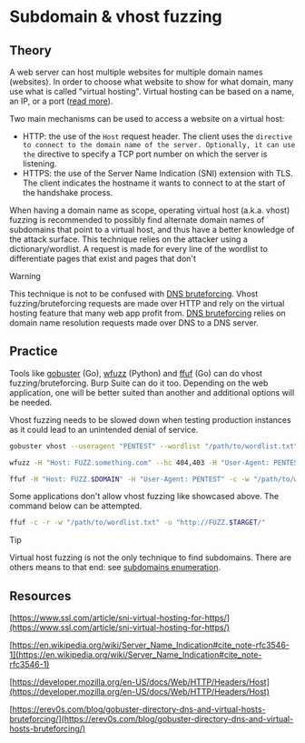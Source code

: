 # Subdomain & vhost fuzzing

## Theory

A web server can host multiple websites for multiple domain names (websites). In order to choose what website to show for what domain, many use what is called "virtual hosting". Virtual hosting can be based on a name, an IP, or a port ([read more](https://en.wikipedia.org/wiki/Virtual_hosting#Name-based)). 

Two main mechanisms can be used to access a website on a virtual host:

* HTTP: the use of the `Host` request header. The client uses the `` directive to connect to the domain name of the server. Optionally, it can use the `` directive to specify a TCP port number on which the server is listening.
* HTTPS: the use of the Server Name Indication (SNI) extension with TLS. The client indicates the hostname it wants to connect to at the start of the handshake process.

When having a domain name as scope, operating virtual host (a.k.a. vhost) fuzzing is recommended to possibly find alternate domain names of subdomains that point to a virtual host, and thus have a better knowledge of the attack surface. This technique relies on the attacker using a dictionary/wordlist. A request is made for every line of the wordlist to differentiate pages that exist and pages that don't

> [!WARNING]
> This technique is not to be confused with [DNS bruteforcing](domains-enumeration.md#dns-bruteforcing). Vhost fuzzing/bruteforcing requests are made over HTTP and rely on the virtual hosting feature that many web app profit from. [DNS bruteforcing](domains-enumeration.md#dns-bruteforcing) relies on domain name resolution requests made over DNS to a DNS server.

## Practice



Tools like [gobuster](https://github.com/OJ/gobuster) (Go), [wfuzz](https://github.com/xmendez/wfuzz) (Python) and [ffuf](https://github.com/ffuf/ffuf) (Go) can do vhost fuzzing/bruteforcing. Burp Suite can do it too. Depending on the web application, one will be better suited than another and additional options will be needed.

Vhost fuzzing needs to be slowed down when testing production instances as it could lead to an unintended denial of service.


```bash
gobuster vhost --useragent "PENTEST" --wordlist "/path/to/wordlist.txt" --url $URL
```



```bash
wfuzz -H "Host: FUZZ.something.com" --hc 404,403 -H "User-Agent: PENTEST" -c -z file,"/path/to/wordlist.txt" $URL
```



```bash
ffuf -H "Host: FUZZ.$DOMAIN" -H "User-Agent: PENTEST" -c -w "/path/to/wordlist.txt" -u $URL
```


Some applications don't allow vhost fuzzing like showcased above. The command below can be attempted.


```bash
ffuf -c -r -w "/path/to/wordlist.txt" -u "http://FUZZ.$TARGET/"
```


> [!TIP]
> Virtual host fuzzing is not the only technique to find subdomains. There are others means to that end: see [subdomains enumeration](domains-enumeration.md).

## Resources

[https://www.ssl.com/article/sni-virtual-hosting-for-https/](https://www.ssl.com/article/sni-virtual-hosting-for-https/)

[https://en.wikipedia.org/wiki/Server_Name_Indication#cite_note-rfc3546-1](https://en.wikipedia.org/wiki/Server_Name_Indication#cite_note-rfc3546-1)

[https://developer.mozilla.org/en-US/docs/Web/HTTP/Headers/Host](https://developer.mozilla.org/en-US/docs/Web/HTTP/Headers/Host)

[https://erev0s.com/blog/gobuster-directory-dns-and-virtual-hosts-bruteforcing/](https://erev0s.com/blog/gobuster-directory-dns-and-virtual-hosts-bruteforcing/)
